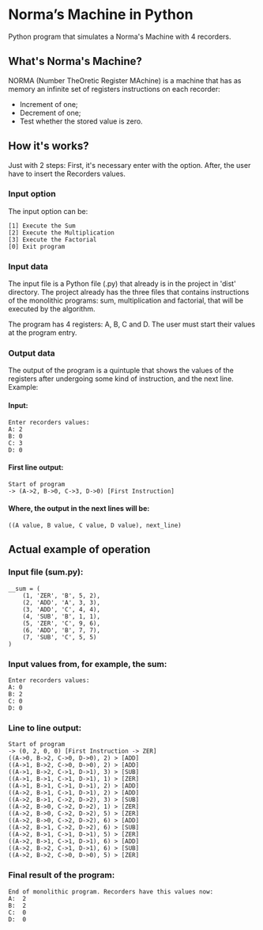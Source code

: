 # Norma’s Machine in Python

Python program that simulates a Norma's Machine with 4 recorders.

## What's Norma's Machine?

NORMA (Number TheOretic Register MAchine) is a machine that has as memory an infinite set of registers instructions on each recorder:

* Increment of one;
* Decrement of one;
* Test whether the stored value is zero.

## How it's works?

Just with 2 steps:
First, it's necessary enter with the option. After, the user have to insert the Recorders values.

### Input option

The input option can be:

```
[1] Execute the Sum
[2] Execute the Multiplication
[3] Execute the Factorial
[0] Exit program
```

### Input data

The input file is a Python file (.py) that already is in the project in 'dist' directory. The project already has the three files that
contains instructions of the monolithic programs: sum, multiplication and factorial, that will be executed by the algorithm.

The program has 4 registers: A, B, C and D. The user must start their values at the program entry.

### Output data

The output of the program is a quintuple that shows the values of the registers after undergoing some kind of instruction, and the next line. Example:

#### Input:

```
Enter recorders values:
A: 2
B: 0
C: 3
D: 0
```

#### First line output:

```
Start of program
-> (A->2, B->0, C->3, D->0) [First Instruction]
```

#### Where, the output in the next lines will be:

```
((A value, B value, C value, D value), next_line)
```

## Actual example of operation

### Input file (sum.py):

```
__sum = (
    (1, 'ZER', 'B', 5, 2),
    (2, 'ADD', 'A', 3, 3),
    (3, 'ADD', 'C', 4, 4),
    (4, 'SUB', 'B', 1, 1),
    (5, 'ZER', 'C', 9, 6),
    (6, 'ADD', 'B', 7, 7),
    (7, 'SUB', 'C', 5, 5)
)
```

### Input values from, for example, the sum:

```
Enter recorders values:
A: 0
B: 2
C: 0
D: 0
```

### Line to line output:

```
Start of program
-> (0, 2, 0, 0) [First Instruction -> ZER]
((A->0, B->2, C->0, D->0), 2) > [ADD]
((A->1, B->2, C->0, D->0), 2) > [ADD]
((A->1, B->2, C->1, D->1), 3) > [SUB]
((A->1, B->1, C->1, D->1), 1) > [ZER]
((A->1, B->1, C->1, D->1), 2) > [ADD]
((A->2, B->1, C->1, D->1), 2) > [ADD]
((A->2, B->1, C->2, D->2), 3) > [SUB]
((A->2, B->0, C->2, D->2), 1) > [ZER]
((A->2, B->0, C->2, D->2), 5) > [ZER]
((A->2, B->0, C->2, D->2), 6) > [ADD]
((A->2, B->1, C->2, D->2), 6) > [SUB]
((A->2, B->1, C->1, D->1), 5) > [ZER]
((A->2, B->1, C->1, D->1), 6) > [ADD]
((A->2, B->2, C->1, D->1), 6) > [SUB]
((A->2, B->2, C->0, D->0), 5) > [ZER]
```

### Final result of the program:

```
End of monolithic program. Recorders have this values now:
A:  2
B:  2
C:  0
D:  0
```
